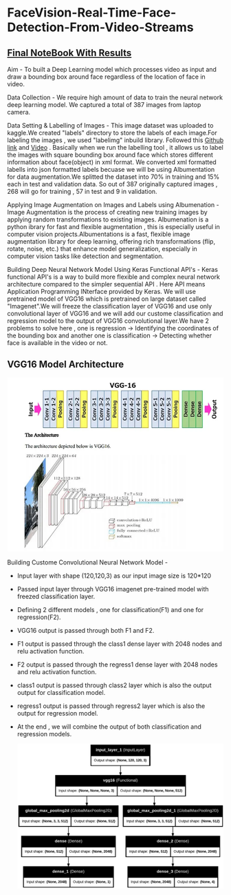 # FaceVision-Real-Time-Face-Detection-From-Video-Streams

## [Final NoteBook With Results](https://www.kaggle.com/code/kartikparatkar/facevision-real-timefacedetectionfromvideostreams?scriptVersionId=234191458)

Aim - To built a Deep Learning model which processes video as input and draw a bounding box around face regardless of the location of face in video.

Data Collection - We require high amount of data to train the neural network deep learning model. We captured a total of 387 images from laptop camera.

Data Setting & Labelling of Images - This image dataset was uploaded to kaggle.We created "labels" directory to store the labels of each image.For labeling the images , we used "labelimg" inbuild library. Followed this [Github link](https://github.com/HumanSignal/labelImg) and [Video](https://www.youtube.com/watch?v=fjynQ9P2C08) . Basically when we run the labelling tool , it allows us to label the images with square bounding box around face which stores different information about face(object) in xml format. We converted xml formatted labells into json formatted labels becuase we will be using Albumentation for data augmentation.We splitted the dataset into 70% in training and 15% each in test and validation data. So out of 387 originally captured images , 268 will go for training , 57 in test and 9 in validation.

Applying Image Augmentation on Images and Labels using Albumenation - Image Augmentation is the process of creating new training images by applying random transformations to existing images. Albumenation is a python ibrary for fast and flexible augmentation , this is especially useful in computer vision projects.Albumentations is a fast, flexible image augmentation library for deep learning, offering rich transformations (flip, rotate, noise, etc.) that enhance model generalization, especially in computer vision tasks like detection and segmentation.

Building Deep Neural Network Model Using Keras Functional API's - Keras functional API's is a way to build more flexible and complex neural network architecture compared to the simpler sequential API . Here API means Application Programming INterface provided by Keras. We will use pretrained model of VGG16 which is pretrained on large dataset called "Imagenet".We will freeze the classification layer of VGG16 and use only convolutional layer of VGG16 and we will add our custome classification and regression model to the output of VGG16 convolutional layer.We have 2 problems to solve here , one is regression -> Identifying the coordinates of the bounding box and another one is classification -> Detecting whether face is available in the video or not. 


## VGG16 Model Architecture

![VGG16 Model Architecture](https://github.com/KARTIKPARATKAR/FaceVision-Real-Time-Face-Detection-From-Video-Streams/blob/main/VGG16_Model.jpg)

Building Custome Convolutional Neural Network Model - 
   - Input layer with shape (120,120,3) as our input image size is 120*120
   - Passed input layer through VGG16 imagenet pre-trained model with freezed classification layer.
   - Defining 2 different models , one for classification(F1) and one for regression(F2).
   - VGG16 output is passed through both F1 and F2.
   - F1 output is passed through the class1 dense layer with 2048 nodes and relu activation function.
   - F2 output is passed through the regress1 dense layer with 2048 nodes and relu activation function.
   - class1 output is passed through class2 layer which is also the output output for classification model.
   - regress1 output is passed through regress2 layer which is also the output for regression model.
   - At the end , we will combine the output of both classification and regression models.

     ![Custome_CNN_Model_Architecture](https://github.com/KARTIKPARATKAR/FaceVision-Real-Time-Face-Detection-From-Video-Streams/blob/main/facetracker_model.png)




